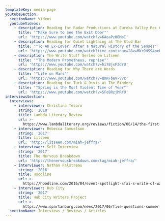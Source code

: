 ```yaml
---
templateKey: media-page
youtubeSection:
  sectionName: Videos
  youtubeVideos:
    - description: Reading for Radar Productions at Eureka Valley Rec Center
      title: '"Make Sure to See the Exit Door"'
      url: 'https://www.youtube.com/watch?v=KAoaPzUEMsI'
    - description: Reading for Quiet Lightning at The Stud Bar
      title: '"To An Ex-Lover, After a Natural History of the Senses"'
      url: 'https://www.youtube.com/watch?time_continue=2&v=MkrOHS94peU'
    - description: The Write Stuff Series on Litseen
      title: '"The Modern Prometheus, reprise"'
      url: 'https://www.youtube.com/watch?v=hi7BjxFZdrU'
    - description: Reading for Why There are Words
      title: '"Life on Mars"'
      url: 'https://www.youtube.com/watch?v=QmRFbev-vvc'
    - description: Reading for Turk & Divis at The Bindery
      title: '"Spring is the Most Violent Time of Year"'
      url: 'https://www.youtube.com/watch?v=SFoBRzjhRYU'
interviewsSection:
  interviews:
    - interviewer: Christina Tesoro
      string: '2018'
      title: Lambda Literary Review
      url: >-
        https://www.lambdaliterary.org/reviews/fiction/06/14/the-first-church-of-whats-happening-by-miah-jeffra/
    - interviewer: Rebecca Samuelson
      string: '2017'
      title: Litseen
      url: 'http://litseen.com/miah-jeffra/'
    - interviewer: Self Interview
      string: '2017'
      title: The Nervous Breakdown
      url: 'http://thenervousbreakdown.com/tag/miah-jeffra/'
    - interviewer: Nathan Falstreau
      string: '2016'
      title: Hoodline
      url: >-
        https://hoodline.com/2016/04/event-spotlight-sfai-s-write-of-way-literary-festival-features-students-small-press
    - interviewer: Hub City
      string: '2017'
      title: Hub City Writers Project
      url: >-
        https://www.spartanburg.com/news/2017/06/five-questions-summer-2017-writer-residence-miah-jeffra/
  sectionName: Interviews / Reviews / Articles
---
```


